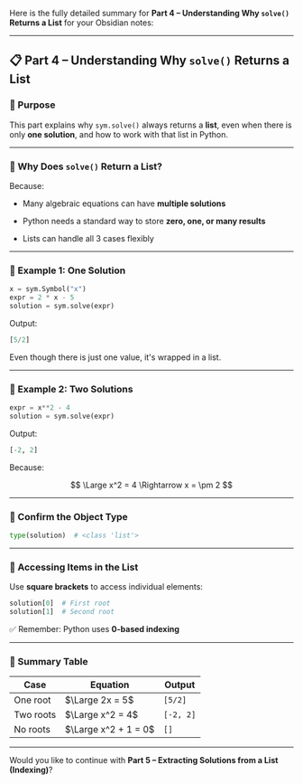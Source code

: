 Here is the fully detailed summary for **Part 4 – Understanding Why `solve()` Returns a List** for your Obsidian notes:

---

## 📋 Part 4 – Understanding Why `solve()` Returns a List

### 📌 Purpose

This part explains why `sym.solve()` always returns a **list**, even when there is only **one solution**, and how to work with that list in Python.

---

### 🧠 Why Does `solve()` Return a List?

Because:

- Many algebraic equations can have **multiple solutions**
    
- Python needs a standard way to store **zero, one, or many results**
    
- Lists can handle all 3 cases flexibly
    

---

### 🧪 Example 1: One Solution

```python
x = sym.Symbol("x")
expr = 2 * x - 5
solution = sym.solve(expr)
```

Output:

```python
[5/2]
```

Even though there is just one value, it's wrapped in a list.

---

### 🧪 Example 2: Two Solutions

```python
expr = x**2 - 4
solution = sym.solve(expr)
```

Output:

```python
[-2, 2]
```

Because:

$$ \Large x^2 = 4 \Rightarrow x = \pm 2 $$

---

### 📎 Confirm the Object Type

```python
type(solution)  # <class 'list'>
```

---

### 📐 Accessing Items in the List

Use **square brackets** to access individual elements:

```python
solution[0]  # First root
solution[1]  # Second root
```

✅ Remember: Python uses **0-based indexing**

---

### 📌 Summary Table

|Case|Equation|Output|
|---|---|---|
|One root|$\Large 2x = 5$|`[5/2]`|
|Two roots|$\Large x^2 = 4$|`[-2, 2]`|
|No roots|$\Large x^2 + 1 = 0$|`[]`|

---

Would you like to continue with **Part 5 – Extracting Solutions from a List (Indexing)**?